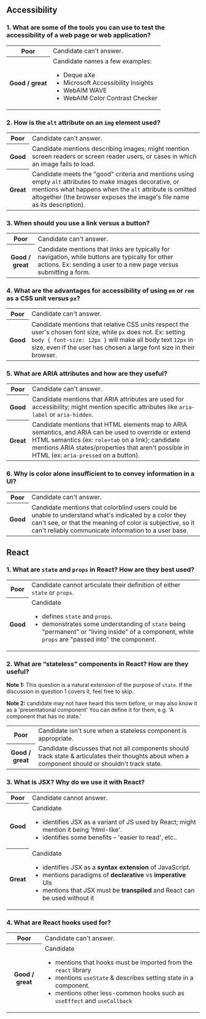 ## Accessibility

### 1. What are some of the tools you can use to test the accessibility of a web page or web application?

<table>
  <tbody>
    <tr>
      <th scope="row"><b>Poor</b></th>
      <td>
        Candidate can't answer.
      </td>
    </tr>
    <tr>
      <th scope="row"><b>Good / great</b></th>
      <td>
        Candidate names a few examples:
        <ul>
          <li>Deque aXe</li>
          <li>Microsoft Accessibility Insights</li>
          <li>WebAIM WAVE</li>
          <li>WebAIM Color Contrast Checker</li>
        </ul>
      </td>
    </tr>
  </tbody>
</table>

### 2. How is the `alt` attribute on an `img` element used?

<table>
  <tbody>
    <tr>
      <th scope="row"><b>Poor</b></th>
      <td>
        Candidate can't answer.
      </td>
    </tr>
    <tr>
      <th scope="row"><b>Good</b></th>
      <td>
        Candidate mentions describing images; might mention screen readers or screen reader users, or cases in which an image fails to load.
      </td>
    </tr>
    <tr>
      <th scope="row"><b>Great</b></th>
      <td>
        Candidate meets the "good" criteria and mentions using empty <code>alt</code> attributes to make images decorative, or mentions what happens when the <code>alt</code> attribute is omitted altogether (the browser exposes the image's file name as its description).
      </td>
    </tr>
  </tbody>
</table>

### 3. When should you use a link versus a button?

<table>
  <tbody>
    <tr>
      <th scope="row"><b>Poor</b></th>
      <td>
        Candidate can't answer.
      </td>
    </tr>
    <tr>
      <th scope="row"><b>Good / great</b></th>
      <td>
        Candidate mentions that links are typically for navigation, while buttons are typically for other actions. Ex: sending a user to a new page versus submitting a form.
      </td>
    </tr>
  </tbody>
</table>

### 4. What are the advantages for accessibility of using <code>em</code> or <code>rem</code> as a CSS unit versus <code>px</code>?

<table>
  <tbody>
    <tr>
      <th scope="row"><b>Poor</b></th>
      <td>
        Candidate can't answer.
      </td>
    </tr>
    <tr>
      <th scope="row"><b>Good</b></th>
      <td>
        Candidate mentions that relative CSS units respect the user's chosen font size, while <code>px</code> does not. Ex: setting <code>body { font-size: 12px }</code> will make all body text <code>12px</code> in size, even if the user has chosen a large font size in their browser.
      </td>
    </tr>
  </tbody>
</table>

### 5. What are ARIA attributes and how are they useful?

<table>
  <tbody>
    <tr>
      <th scope="row"><b>Poor</b></th>
      <td>
        Candidate can't answer.
      </td>
    </tr>
    <tr>
      <th scope="row"><b>Good</b></th>
      <td>
        Candidate mentions that ARIA attributes are used for accessibility; might mention specific attributes like <code>aria-label</code> or <code>aria-hidden</code>.
      </td>
    </tr>
    <tr>
      <th scope="row"><b>Great</b></th>
      <td>
        Candidate mentions that HTML elements map to ARIA semantics, and ARIA can be used to override or extend HTML semantics (ex: <code>role=tab</code> on a link); candidate mentions ARIA states/properties that aren't possible in HTML (ex: <code>aria-pressed</code> on a button).
      </td>
    </tr>
  </tbody>
</table>

### 6. Why is color alone insufficient to to convey information in a UI?

<table>
  <tbody>
    <tr>
      <th scope="row"><b>Poor</b></th>
      <td>
        Candidate can't answer.
      </td>
    </tr>
    <tr>
      <th scope="row"><b>Good</b></th>
      <td>
        Candidate mentions that colorblind users could be unable to understand what's indicated by a color they can't see, or that the meaning of color is subjective, so it can't reliably communicate information to a user base.
      </td>
    </tr>
  </tbody>
</table>

## React

### 1. What are `state` and `props` in React? How are they best used?

<table>
<tbody>
  <tr>
    <th scope="row"><b>Poor</b></td>
    <td>
      Candidate cannot articulate their definition of either <code>state</code> or <code>props</code>.
    </td>
  </tr>
  <tr>
    <th scope="row"><b>Good</b></td>
    <td>
      Candidate
      <ul>
        <li>
          defines <code>state</code> and <code>props</code>.
        </li>
        <li>
          demonstrates some understanding of <code>state</code> being "permanent" or "living inside" of a component, while <code>props</code> are "passed into" the component.
        </li>
      </ul>
    </td>
  </tr>
</tbody>
</table>

### 2. What are “stateless” components in React? How are they useful?

<b>Note 1:</b> This question is a natural extension of the purpose of `state`. If the discussion in question 1 covers it, feel free to skip.

<b>Note 2:</b> candidate may not have heard this term before, or may also know it as a 'presentational component' You can define it for them, e.g. 'A component that has no state.'

<table>
<tbody>
  <tr>
    <th scope="row"><b>Poor</b></td>
    <td>
      Candidate isn't sure when a stateless component is appropriate.
    </td>
  </tr>
  <tr>
    <th scope="row"><b>Good / great</b></td>
    <td>
      Candidate discusses that not all components should track state & articulates their thoughts about when a component should or shouldn't track state.
    </td>
  </tr>
</tbody>
</table>

### 3. What is JSX? Why do we use it with React?

<table>
<tbody>
  <tr>
    <th scope="row"><b>Poor</b></td>
    <td>
      Candidate cannot answer.
    </td>
  </tr>
  <tr>
    <th scope="row"><b>Good</b></td>
    <td>
    Candidate
    <ul>
    <li>identifies JSX as a variant of JS used by React; might mention it being 'html-like'.</li>
    <li>
    identifies some benefits – 'easier to read', etc..
    </li>
    </ul>
    </td>
  </tr>
  <tr>
    <th scope="row"><b>Great</b></td>
    <td>
      Candidate
      <ul>
        <li>
          identifies JSX as a <b>syntax extension</b> of JavaScript.
        </li>
        <li>
          mentions paradigms of <b>declarative</b> vs <b>imperative</b> UIs
        </li>
        <li>
          mentions that JSX must be <b>transpiled</b> and React can be used without it
        </li>
      </ul>
    </td>
  </tr>
</tbody>
</table>

### 4. What are React hooks used for?

<table>
  <tbody>
    <tr>
      <th scope="row"><b>Poor</b></td>
      <td>
        Candidate can't answer.
      </td>
    </tr>
    <tr>
      <th scope="row"><b>Good / great</b></td>
      <td>
        Candidate
        <ul>
          <li>
            mentions that hooks must be imported from the <code>react</code> library
          </li>
          <li>
            mentions <code>useState</code> & describes setting state in a component.
          </li>
          <li>
            mentions other less-common hooks such as <code>useEffect</code> and <code>useCallback</code>
          </li>
        </ul>
      </td>
    </tr>
  </tbody>
  </table>
